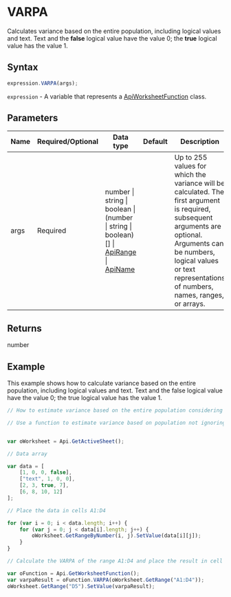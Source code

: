 # VARPA

Calculates variance based on the entire population, including logical values and text. Text and the **false** logical value have the value 0; the **true** logical value has the value 1.

## Syntax

```javascript
expression.VARPA(args);
```

`expression` - A variable that represents a [ApiWorksheetFunction](../ApiWorksheetFunction.md) class.

## Parameters

| **Name** | **Required/Optional** | **Data type** | **Default** | **Description** |
| ------------- | ------------- | ------------- | ------------- | ------------- |
| args | Required | number \| string \| boolean \| (number \| string \| boolean)[] \| [ApiRange](../../ApiRange/ApiRange.md) \| [ApiName](../../ApiName/ApiName.md) |  | Up to 255 values for which the variance will be calculated. The first argument is required, subsequent arguments are optional. Arguments can be numbers, logical values or text representations of numbers, names, ranges, or arrays. |

## Returns

number

## Example

This example shows how to calculate variance based on the entire population, including logical values and text. Text and the false logical value have the value 0; the true logical value has the value 1.

```javascript editor-xlsx
// How to estimate variance based on the entire population considering logical values and text.

// Use a function to estimate variance based on population not ignoring logical values and text.


var oWorksheet = Api.GetActiveSheet();

// Data array

var data = [
    [1, 0, 0, false],
    ["text", 1, 0, 0],
    [2, 3, true, 7],
    [6, 8, 10, 12]
];

// Place the data in cells A1:D4

for (var i = 0; i < data.length; i++) {
    for (var j = 0; j < data[i].length; j++) {
        oWorksheet.GetRangeByNumber(i, j).SetValue(data[i][j]);
    }
}

// Calculate the VARPA of the range A1:D4 and place the result in cell D5

var oFunction = Api.GetWorksheetFunction();
var varpaResult = oFunction.VARPA(oWorksheet.GetRange("A1:D4"));
oWorksheet.GetRange("D5").SetValue(varpaResult);



```
